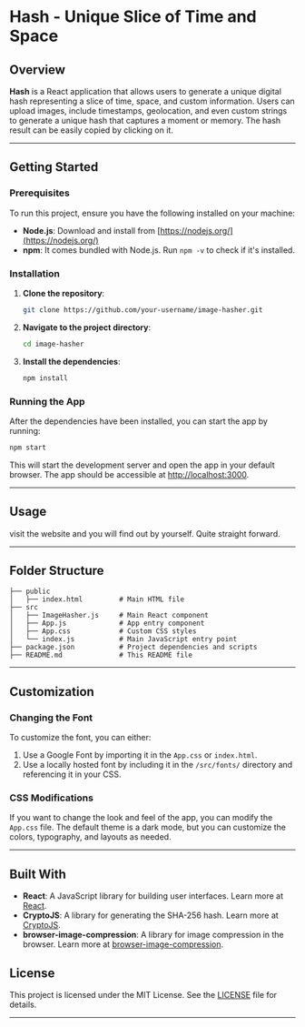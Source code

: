 # **Hash - Unique Slice of Time and Space**

## **Overview**

**Hash** is a React application that allows users to generate a unique digital hash representing a slice of time, space, and custom information. Users can upload images, include timestamps, geolocation, and even custom strings to generate a unique hash that captures a moment or memory. The hash result can be easily copied by clicking on it.

---

## **Getting Started**

### **Prerequisites**

To run this project, ensure you have the following installed on your machine:
- **Node.js**: Download and install from [https://nodejs.org/](https://nodejs.org/)
- **npm**: It comes bundled with Node.js. Run `npm -v` to check if it's installed.

### **Installation**

1. **Clone the repository**:

   ```bash
   git clone https://github.com/your-username/image-hasher.git
   ```

2. **Navigate to the project directory**:

   ```bash
   cd image-hasher
   ```

3. **Install the dependencies**:

   ```bash
   npm install
   ```

### **Running the App**

After the dependencies have been installed, you can start the app by running:

```bash
npm start
```

This will start the development server and open the app in your default browser. The app should be accessible at [http://localhost:3000](http://localhost:3000).

---

## **Usage**

visit the website and you will find out by yourself. Quite straight forward.

---

## **Folder Structure**

```
├── public
│   ├── index.html         # Main HTML file
├── src
│   ├── ImageHasher.js     # Main React component
│   ├── App.js             # App entry component
│   ├── App.css            # Custom CSS styles
│   └── index.js           # Main JavaScript entry point
├── package.json           # Project dependencies and scripts
├── README.md              # This README file
```

---

## **Customization**

### **Changing the Font**

To customize the font, you can either:
1. Use a Google Font by importing it in the `App.css` or `index.html`.
2. Use a locally hosted font by including it in the `/src/fonts/` directory and referencing it in your CSS.

### **CSS Modifications**

If you want to change the look and feel of the app, you can modify the `App.css` file. The default theme is a dark mode, but you can customize the colors, typography, and layouts as needed.

---

## **Built With**

- **React**: A JavaScript library for building user interfaces. Learn more at [React](https://reactjs.org/).
- **CryptoJS**: A library for generating the SHA-256 hash. Learn more at [CryptoJS](https://cryptojs.gitbook.io/docs/).
- **browser-image-compression**: A library for image compression in the browser. Learn more at [browser-image-compression](https://www.npmjs.com/package/browser-image-compression).

## **License**

This project is licensed under the MIT License. See the [LICENSE](LICENSE) file for details.

---
